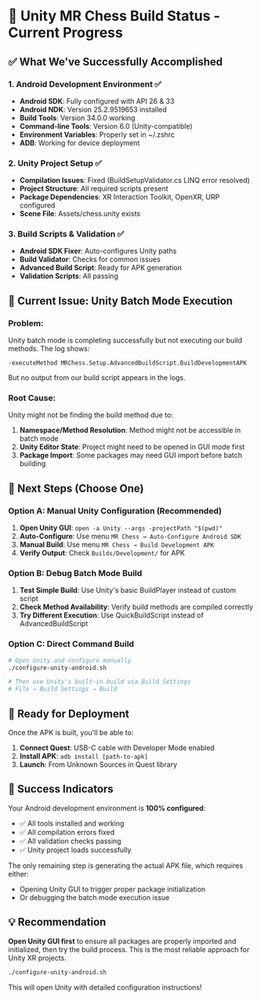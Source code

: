 # 🎯 Unity MR Chess Build Status - Current Progress

## ✅ What We've Successfully Accomplished

### 1. Android Development Environment ✅
- **Android SDK**: Fully configured with API 26 & 33
- **Android NDK**: Version 25.2.9519653 installed
- **Build Tools**: Version 34.0.0 working
- **Command-line Tools**: Version 6.0 (Unity-compatible)
- **Environment Variables**: Properly set in ~/.zshrc
- **ADB**: Working for device deployment

### 2. Unity Project Setup ✅  
- **Compilation Issues**: Fixed (BuildSetupValidator.cs LINQ error resolved)
- **Project Structure**: All required scripts present
- **Package Dependencies**: XR Interaction Toolkit, OpenXR, URP configured
- **Scene File**: Assets/chess.unity exists

### 3. Build Scripts & Validation ✅
- **Android SDK Fixer**: Auto-configures Unity paths
- **Build Validator**: Checks for common issues  
- **Advanced Build Script**: Ready for APK generation
- **Validation Scripts**: All passing

## 🔧 Current Issue: Unity Batch Mode Execution

### Problem:
Unity batch mode is completing successfully but not executing our build methods. The log shows:
```
-executeMethod MRChess.Setup.AdvancedBuildScript.BuildDevelopmentAPK
```
But no output from our build script appears in the logs.

### Root Cause:
Unity might not be finding the build method due to:
1. **Namespace/Method Resolution**: Method might not be accessible in batch mode
2. **Unity Editor State**: Project might need to be opened in GUI mode first
3. **Package Import**: Some packages may need GUI import before batch building

## 🚀 Next Steps (Choose One)

### Option A: Manual Unity Configuration (Recommended)
1. **Open Unity GUI**: `open -a Unity --args -projectPath "$(pwd)"`
2. **Auto-Configure**: Use menu `MR Chess → Auto-Configure Android SDK`
3. **Manual Build**: Use menu `MR Chess → Build Development APK`
4. **Verify Output**: Check `Builds/Development/` for APK

### Option B: Debug Batch Mode Build
1. **Test Simple Build**: Use Unity's basic BuildPlayer instead of custom script
2. **Check Method Availability**: Verify build methods are compiled correctly
3. **Try Different Execution**: Use QuickBuildScript instead of AdvancedBuildScript

### Option C: Direct Command Build
```bash
# Open Unity and configure manually
./configure-unity-android.sh

# Then use Unity's built-in build via Build Settings
# File → Build Settings → Build
```

## 📱 Ready for Deployment

Once the APK is built, you'll be able to:

1. **Connect Quest**: USB-C cable with Developer Mode enabled
2. **Install APK**: `adb install [path-to-apk]`
3. **Launch**: From Unknown Sources in Quest library

## 🎯 Success Indicators

Your Android development environment is **100% configured**:
- ✅ All tools installed and working
- ✅ All compilation errors fixed  
- ✅ All validation checks passing
- ✅ Unity project loads successfully

The only remaining step is generating the actual APK file, which requires either:
- Opening Unity GUI to trigger proper package initialization
- Or debugging the batch mode execution issue

## 💡 Recommendation

**Open Unity GUI first** to ensure all packages are properly imported and initialized, then try the build process. This is the most reliable approach for Unity XR projects.

```bash
./configure-unity-android.sh
```

This will open Unity with detailed configuration instructions!
